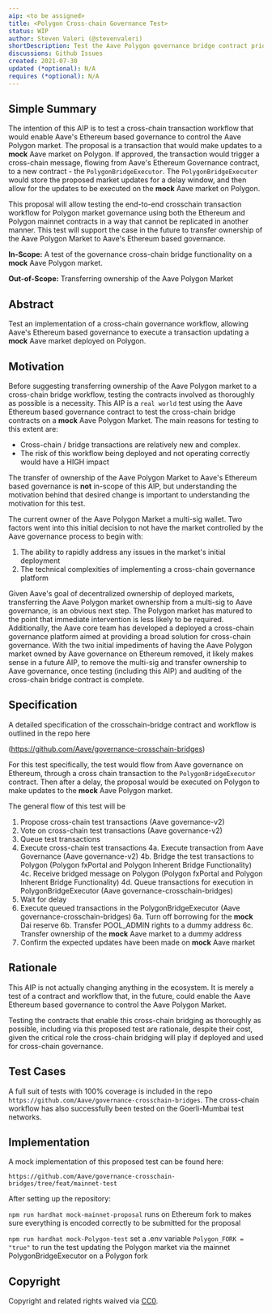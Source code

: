 ```yaml
---
aip: <to be assigned>
title: <Polygon Cross-chain Governance Test>
status: WIP
author: Steven Valeri (@stevenvaleri)
shortDescription: Test the Aave Polygon governance bridge contract prior to setting it as owner of the Aave Polygon market
discussions: Github Issues
created: 2021-07-30
updated (*optional): N/A
requires (*optional): N/A
---
```


## Simple Summary

The intention of this AIP is to test a cross-chain transaction workflow that would enable Aave's Ethereum based governance to control the Aave Polygon market. The proposal is a transaction that would make updates to a **mock** Aave market on Polygon. If approved, the transaction would trigger a cross-chain message, flowing from Aave's Ethereum Governance contract, to a new contract - the `PolygonBridgeExecutor`. The `PolygonBridgeExecutor` would store the proposed market updates for a delay window, and then allow for the updates to be executed on the **mock** Aave market on Polygon.

This proposal will allow testing the end-to-end crosschain transaction workflow for Polygon market governance using both the Ethereum and Polygon mainnet contracts in a way that cannot be replicated in another manner. This test will support the case in the future to transfer ownership of the Aave Polygon Market to Aave's Ethereum based governance.

**In-Scope:**
A test of the governance cross-chain bridge functionality on a **mock** Aave Polygon market.

**Out-of-Scope:**
Transferring ownership of the Aave Polygon Market

## Abstract

Test an implementation of a cross-chain governance workflow, allowing Aave's Ethereum based governance to execute a transaction updating a **mock** Aave market deployed on Polygon.

## Motivation

Before suggesting transferring ownership of the Aave Polygon market to a cross-chain bridge workflow, testing the contracts involved as thoroughly as possible is a necessity. This AIP is a `real world` test using the Aave Ethereum based governance contract to test the cross-chain bridge contracts on a **mock** Aave Polygon Market. The main reasons for testing to this extent are:

+ Cross-chain / bridge transactions are relatively new and complex.
+ The risk of this workflow being deployed and not operating correctly would have a HIGH impact

The transfer of ownership of the Aave Polygon Market to Aave's Ethereum based governance is **not** in-scope of this AIP, but understanding the motivation behind that desired change is important to understanding the motivation for this test.

The current owner of the Aave Polygon Market a multi-sig wallet. Two factors went into this initial decision to not have the market controlled by the Aave governance process to begin with:

1. The ability to rapidly address any issues in the market's initial deployment
2. The technical complexities of implementing a cross-chain governance platform

Given Aave's goal of decentralized ownership of deployed markets, transferring the Aave Polygon market ownership from a multi-sig to Aave governance, is an obvious next step. The Polygon market has matured to the point that immediate intervention is less likely to be required. Additionally, the Aave core team has developed a deployed a cross-chain governance platform aimed at providing a broad solution for cross-chain governance. With the two initial impediments of having the Aave Polygon market owned by Aave governance on Ethereum removed, it likely makes sense in a future AIP, to remove the multi-sig and transfer ownership to Aave governance, once testing (including this AIP) and auditing  of the cross-chain bridge contract is complete.

## Specification

A detailed specification of the crosschain-bridge contract and workflow is outlined in the repo here

(https://github.com/Aave/governance-crosschain-bridges)

For this test specifically, the test would flow from Aave governance on Ethereum, through a cross chain transaction to the `PolygonBridgeExecutor` contract. Then after a delay, the proposal would be executed on Polygon to make updates to the **mock** Aave Polygon market.

The general flow of this test will be

1. Propose cross-chain test transactions (Aave governance-v2)
2. Vote on cross-chain test transactions (Aave governance-v2)
3. Queue test transactions
4. Execute cross-chain test transactions 
4a. Execute transaction from Aave Governance (Aave governance-v2)
4b. Bridge the test transactions to Polygon  (Polygon fxPortal and Polygon Inherent Bridge Functionality)
4c. Receive bridged message on Polygon       (Polygon fxPortal and Polygon Inherent Bridge Functionality)
4d. Queue transactions for execution in PolygonBridgeExecutor (Aave governance-crosschain-bridges)
5. Wait for delay
6. Execute queued transactions in the PolygonBridgeExecutor   (Aave governance-crosschain-bridges)
6a. Turn off borrowing for the **mock** Dai reserve
6b. Transfer POOL_ADMIN rights to a dummy address
6c. Transfer ownership of the **mock** Aave market to a dummy address
7. Confirm the expected updates have been made on **mock** Aave market

## Rationale

This AIP is not actually changing anything in the ecosystem. It is merely a test of a contract and workflow that, in the future, could enable the Aave Ethereum based governance to control the Aave Polygon Market.

Testing the contracts that enable this cross-chain bridging as thoroughly as possible, including via this proposed test are rationale, despite their cost, given the critical role the cross-chain bridging will play if deployed and used for cross-chain governance.

## Test Cases

A full suit of tests with 100% coverage is included in the repo `https://github.com/Aave/governance-crosschain-bridges`. The cross-chain workflow has also successfully been tested on the Goerli-Mumbai test networks.

## Implementation

A mock implementation of this proposed test can be found here:

`https://github.com/Aave/governance-crosschain-bridges/tree/feat/mainnet-test`

After setting up the repository: 

`npm run hardhat mock-mainnet-proposal`
runs on Ethereum fork to makes sure everything is encoded correctly to be submitted for the proposal


`npm run hardhat mock-Polygon-test`
set a .env variable `Polygon_FORK = "true"` to run the test updating the Polygon market via the mainnet PolygonBridgeExecutor on a Polygon fork

## Copyright

Copyright and related rights waived via [CC0](https://creativecommons.org/publicdomain/zero/1.0/).